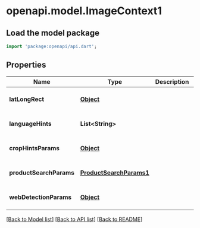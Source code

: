 # openapi.model.ImageContext1

## Load the model package
```dart
import 'package:openapi/api.dart';
```

## Properties
Name | Type | Description | Notes
------------ | ------------- | ------------- | -------------
**latLongRect** | [**Object**](Object.md) |  | [optional] [default to null]
**languageHints** | **List&lt;String&gt;** |  | [optional] [default to []]
**cropHintsParams** | [**Object**](Object.md) |  | [optional] [default to null]
**productSearchParams** | [**ProductSearchParams1**](ProductSearchParams1.md) |  | [optional] [default to null]
**webDetectionParams** | [**Object**](Object.md) |  | [optional] [default to null]

[[Back to Model list]](../README.md#documentation-for-models) [[Back to API list]](../README.md#documentation-for-api-endpoints) [[Back to README]](../README.md)


